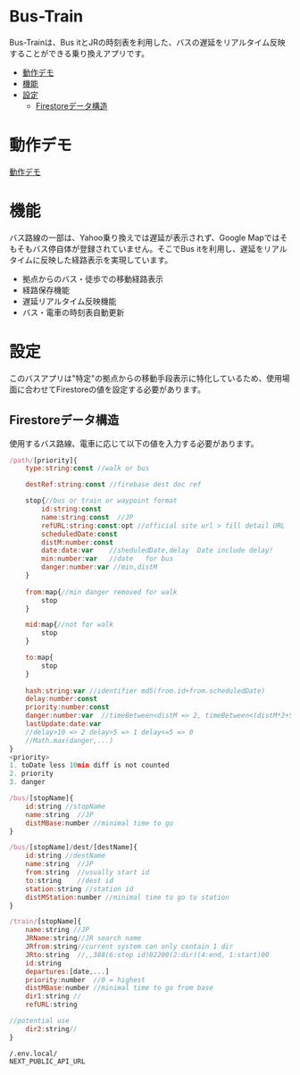 # Bus-Train
Bus-Trainは、Bus itとJRの時刻表を利用した、バスの遅延をリアルタイム反映することができる乗り換えアプリです。

- [動作デモ](#動作デモ)
- [機能](#機能)
- [設定](#設定)
    - [Firestoreデータ構造](#firestoreデータ構造)

# 動作デモ
[動作デモ](https://bushub-d4562.web.app/)
# 機能
バス路線の一部は、Yahoo乗り換えでは遅延が表示されず、Google Mapではそもそもバス停自体が登録されていません。そこでBus itを利用し、遅延をリアルタイムに反映した経路表示を実現しています。
- 拠点からのバス・徒歩での移動経路表示
- 経路保存機能
- 遅延リアルタイム反映機能
- バス・電車の時刻表自動更新
# 設定
このバスアプリは"特定"の拠点からの移動手段表示に特化しているため、使用場面に合わせてFirestoreの値を設定する必要があります。
## Firestoreデータ構造
使用するバス路線、電車に応じて以下の値を入力する必要があります。
```javascript
/path/[priority]{
	type:string:const //walk or bus

	destRef:string:const //firebase dest doc ref

	stop{//bus or train or waypoint format
		id:string:const
		name:string:const  //JP
		refURL:string:const:opt //official site url > fill detail URL
		scheduledDate:const 
		distM:number:const
		date:date:var    //sheduledDate,delay  Date include delay!
		min:number:var   //date   for bus
		danger:number:var //min,distM
	}
	
	from:map{//min danger removed for walk
		stop
	}

	mid:map{//not for walk
		stop
	}

	to:map{
		stop
	}
	
	hash:string:var //identifier md5(from.id+from.scheduledDate)
	delay:number:const
	priority:number:const
	danger:number:var  //timeBetween<distM => 2, timeBetween<(distM*2+5) => 1//+5 for bus, timeBetween>=distM*2 => 0
	lastUpdate:date:var
	//delay>10 => 2 delay>5 => 1 delay<=5 => 0
	//Math.max(danger,...)
}
<priority>
1. toDate less 10min diff is not counted
2. priority
3. danger
```
```javascript
/bus/[stopName]{
	id:string //stopName
	name:string  //JP
	distMBase:number //minimal time to go
}
```
```javascript
/bus/[stopName]/dest/[destName]{
	id:string //destName
	name:string  //JP
	from:string  //usually start id
	to:string    //dest id
	station:string //station id
	distMStation:number //minimal time to go to station
}
```
```javascript
/train/[stopName]{
	name:string //JP
	JRName:string//JR search name
	JRfrom:string//current system can only contain 1 dir
	JRto:string  //,,388(6:stop id)02200(2:dir)(4:end, 1:start)00
	id:string
	departures:[date,...]
	priority:number  //0 = highest
	distMBase:number //minimal time to go from base
	dir1:string //
	refURL:string 

//potential use
	dir2:string//
}
```
```
/.env.local/
NEXT_PUBLIC_API_URL
```